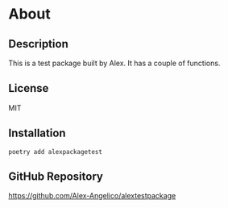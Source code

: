 # About

## Description

This is a test package built by Alex. It has a couple of functions.

## License

MIT

## Installation

```
poetry add alexpackagetest
```

## GitHub Repository

https://github.com/Alex-Angelico/alextestpackage
